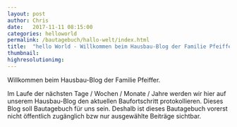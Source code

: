 ```yaml
---
layout: post
author: Chris
date:   2017-11-11 08:15:00
categories: helloworld
permalink: /bautagebuch/hallo-welt/index.html
title:  "hello World - Willkommen beim Hausbau-Blog der Familie Pfeiffer."
thumbnail: 
highresolutionimg: 
---
```

Willkommen beim Hausbau-Blog der Familie Pfeiffer.
<!-- more -->
Im Laufe der nächsten Tage / Wochen / Monate / Jahre werden wir hier auf unserem Hausbau-Blog den aktuellen Baufortschritt protokollieren.
Dieses Blog soll Bautagebuch für uns sein. 
Deshalb ist dieses Bautagebuch vorerst nicht öffentlich zugänglich bzw nur ausgewählte Beiträge sichtbar.